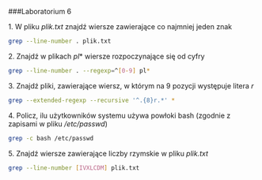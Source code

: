 ###Laboratorium 6

1\. W pliku *plik.txt* znajdź wiersze zawierające co najmniej jeden znak
```sh
grep --line-number . plik.txt
```
2\. Znajdź w plikach *pl** wiersze rozpoczynające się od cyfry
```sh
grep --line-number . --regexp=^[0-9] pl*
```
3\. Znajdź pliki, zawierające wiersz, w którym na 9 pozycji występuje litera *r*
```sh
grep --extended-regexp --recursive '^.{8}r.*' *
```
4\. Policz, ilu użytkowników systemu używa powłoki bash (zgodnie z zapisami w pliku */etc/passwd*)
```sh
grep -c bash /etc/passwd
```
5\. Znajdź wiersze zawierające liczby rzymskie w pliku *plik.txt*
```sh
grep --line-number [IVXLCDM] plik.txt
```
